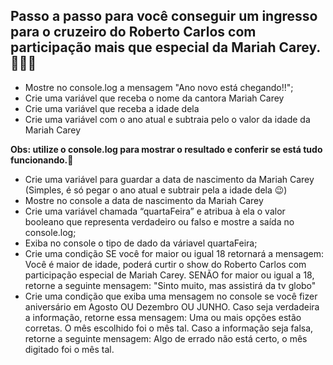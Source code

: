 ## Passo a passo para você conseguir um ingresso para o cruzeiro do Roberto Carlos com participação mais que especial da Mariah Carey. 🎉🎉🎉


- Mostre no console.log a mensagem "Ano novo está chegando!!";
- Crie uma variável que receba o nome da cantora Mariah Carey
- Crie uma variável que receba a idade dela
- Crie uma variável com o ano atual e subtraia pelo o valor da idade da Mariah Carey

<b>Obs: utilize o console.log para mostrar o resultado e conferir se está tudo funcionando.</b>🤗

- Crie uma variável para guardar a data de nascimento da Mariah Carey (Simples, é só pegar o ano atual e subtrair pela a idade dela 😉)
- Mostre no console a data de nascimento da Mariah Carey
- Crie uma variável chamada “quartaFeira” e atribua à ela o valor booleano que representa verdadeiro ou falso e mostre a saída no console.log;
- Exiba no console o tipo de dado da váriavel quartaFeira;
- Crie uma condição  SE você for maior ou igual 18 retornará  a mensagem:  Você é maior de idade, poderá curtir o show do Roberto Carlos com participação especial de Mariah Carey. SENÃO for maior ou igual a 18,  retorne a seguinte mensagem:  "Sinto muito, mas assistirá da tv globo"
- Crie uma condição que exiba uma mensagem no console se você fizer aniversário em Agosto OU Dezembro OU JUNHO. Caso seja verdadeira a informação, retorne essa mensagem: Uma ou mais opções estão corretas. O mês escolhido foi o mês tal. Caso a informação seja falsa, retorne a seguinte mensagem:  Algo de errado não está certo, o mês digitado foi o mês tal.
